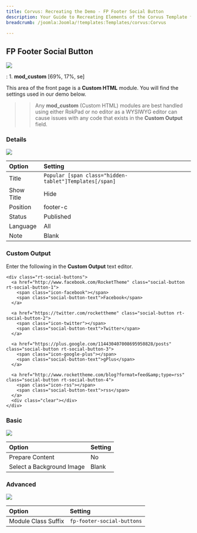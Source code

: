 ```yaml
---
title: Corvus: Recreating the Demo - FP Footer Social Button
description: Your Guide to Recreating Elements of the Corvus Template for Joomla
breadcrumb: /joomla:Joomla/!templates:Templates/corvus:Corvus

---
```


FP Footer Social Button
----
![][demo]

:   1. **mod_custom** [69%, 17%, se]

This area of the front page is a **Custom HTML** module. You will find the settings used in our demo below.

>> Any **mod_custom** (Custom HTML) modules are best handled using either RokPad or no editor as a WYSIWYG editor can cause issues with any code that exists in the **Custom Output** field.

### Details
![][demo2]

| Option     | Setting                                                |  
| :--------- | :----------------------------------------------------- |  
| Title      | `Popular [span class="hidden-tablet"]Templates[/span]` |  
| Show Title | Hide                                                   |  
| Position   | footer-c                                            |  
| Status     | Published                                              |  
| Language   | All                                                    |  
| Note       | Blank                                                  |  

### Custom Output
Enter the following in the **Custom Output** text editor.

~~~
<div class="rt-social-buttons">
  <a href="http://www.facebook.com/RocketTheme" class="social-button rt-social-button-1">
    <span class="icon-facebook"></span>
    <span class="social-button-text">Facebook</span>
  </a>
  
  <a href="https://twitter.com/rockettheme" class="social-button rt-social-button-2">
    <span class="icon-twitter"></span>
    <span class="social-button-text">Twitter</span>
  </a>
  
  <a href="https://plus.google.com/114430407008695950828/posts" class="social-button rt-social-button-3">
    <span class="icon-google-plus"></span>
    <span class="social-button-text">gPlus</span>
  </a>
  
  <a href="http://www.rockettheme.com/blog?format=feed&amp;type=rss" class="social-button rt-social-button-4">
    <span class="icon-rss"></span>
    <span class="social-button-text">rss</span>
  </a>
  <div class="clear"></div>
</div>
~~~

### Basic
![][demo3]

| Option                    | Setting |
| :------------------------ | :------ |
| Prepare Content           | No      |
| Select a Background Image | Blank   |

### Advanced
![][demo4]

| Option              | Setting                    |  
| :------------------ | :------------------------- |  
| Module Class Suffix | `fp-footer-social-buttons` |  

[demo]: assets/demo_13.jpeg
[demo2]: assets/social_1.jpeg
[demo3]: assets/social_2.jpeg
[demo4]: assets/social_3.jpeg